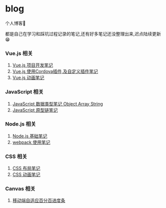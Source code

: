 # blog
个人博客🐶

都是自己在学习和踩坑过程记录的笔记,还有好多笔记还没整理出来,迟点陆续更新
😁


### Vue.js 相关
1. [Vue.js 项目开发笔记](https://github.com/oujia6014/blog/issues/6)
2. [Vue.js 使用Cordova插件,及自定义插件笔记](https://github.com/oujia6014/blog/issues/5)
3. [Vue.js 动画笔记](https://github.com/oujia6014/blog/issues/4)



### JavaScript 相关
1. [JavaScript 数据类型笔记 Object Array String](https://github.com/oujia6014/blog/issues/1)
2. [JavaScript 原型链笔记](https://github.com/oujia6014/blog/issues/2)


### Node.js 相关
1. [Node.js 基础笔记](https://github.com/oujia6014/blog/issues/3)
2. [webpack 使用笔记](https://github.com/oujia6014/blog/issues/9)

### CSS 相关
1. [CSS 布局笔记](https://github.com/oujia6014/blog/issues/7)
2. [CSS 动画笔记](https://github.com/oujia6014/blog/issues/8)

### Canvas 相关
1. [移动端自适应百分百进度条](https://github.com/oujia6014/blog/issues/10)
